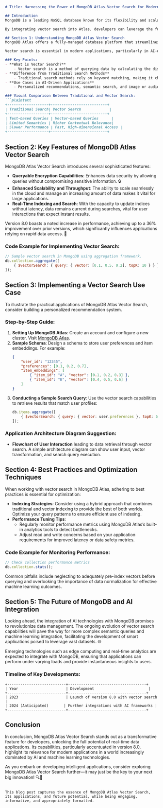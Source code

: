```markdown
# Title: Harnessing the Power of MongoDB Atlas Vector Search for Modern Applications

## Introduction
MongoDB is a leading NoSQL database known for its flexibility and scalability. In recent years, it has evolved to meet the demands of modern applications, supporting various data types and real-time analytics. The launch of MongoDB 8.0 significantly enhances its capabilities, particularly with the introduction of **MongoDB Atlas Vector Search**. This version caters to current database technologies, enabling powerful search functionalities that are crucial for generative AI and semantic search applications. 

By integrating vector search into Atlas, developers can leverage the full potential of machine learning models and large volume data processing, establishing a robust framework for innovative applications. 🌟

## Section 1: Understanding MongoDB Atlas Vector Search
MongoDB Atlas offers a fully-managed database platform that streamlines the development process by providing built-in tools for data management, analytics, and search. The newly introduced **vector search** feature allows for the querying of data based on high-dimensional vectors instead of just keywords. This contrasts with traditional search methods, where queries are text-based and often miss the semantic relationships in data.

Vector search is essential in modern applications, particularly in AI-driven tasks such as image recognition, natural language processing, and recommendation systems. For instance, in generative AI applications, vector searches can enhance the retrieval of contextually relevant data points, thereby improving the overall accuracy and responsiveness of AI interactions. 🤖

### Key Points:
- **What is Vector Search?** 
    - Vector search is a method of querying data by calculating the distance between vectors in a high-dimensional space. This enables the retrieval of items that are semantically similar to the query vector.
- **Difference from Traditional Search Methods** 
    - Traditional search methods rely on keyword matching, making it challenging to capture nuanced meanings. In contrast, vector search understands the context and relationships between items.
- **Use Cases in AI-Driven Applications**
    - Personalized recommendations, semantic search, and image or audio similarity detection, particularly in fields like e-commerce, media, and augmented reality.

### Visual Comparison Between Traditional and Vector Search:
```plaintext
+-------------------+--------------------------+
| Traditional Search| Vector Search             |
+-------------------+--------------------------+
| Text-based Queries | Vector-based Queries      |
| Limited Semantics | Richer Contextual Relevance|
| Slower Performance | Fast, High-dimensional Access |
+-------------------+--------------------------+
```

## Section 2: Key Features of MongoDB Atlas Vector Search
MongoDB Atlas Vector Search introduces several sophisticated features:
- **Queryable Encryption Capabilities**: Enhances data security by allowing queries without compromising sensitive information. 🔒
- **Enhanced Scalability and Throughput**: The ability to scale seamlessly in the cloud and manage an increasing amount of data makes it vital for large applications.
- **Real-Time Indexing and Search**: With the capacity to update indices without latency, data remains current during searches, vital for user interactions that expect instant results.

Version 8.0 boasts a noted increase in performance, achieving up to a 36% improvement over prior versions, which significantly influences applications relying on rapid data access. 🚀

### Code Example for Implementing Vector Search:
```javascript
// Sample vector search in MongoDB using aggregation framework.
db.collection.aggregate([
    { $vectorSearch: { query: { vector: [0.1, 0.5, 0.2], topK: 10 } } }
]);
```

## Section 3: Implementing a Vector Search Use Case
To illustrate the practical applications of MongoDB Atlas Vector Search, consider building a personalized recommendation system. 

### Step-by-Step Guide:
1. **Setting Up MongoDB Atlas**: Create an account and configure a new cluster. Visit [MongoDB Atlas](https://www.mongodb.com/cloud/atlas).
2. **Sample Schema**: Design a schema to store user preferences and item embeddings. For example:
   ```json
   {
       "user_id": "12345",
       "preferences": [0.1, 0.2, 0.7],
       "item_embeddings": [
           { "item_id": "A", "vector": [0.1, 0.2, 0.3] },
           { "item_id": "B", "vector": [0.4, 0.5, 0.6] }
       ]
   }
   ```
3. **Conducting a Sample Search Query**: Use the vector search capabilities to retrieve results that match user profiles:
   ```javascript
   db.items.aggregate([
       { $vectorSearch: { query: { vector: user.preferences }, topK: 5 } }
   ]);
   ```

### Application Architecture Diagram Suggestion:
- **Flowchart of User Interaction** leading to data retrieval through vector search. A simple architecture diagram can show user input, vector transformation, and search query execution.

## Section 4: Best Practices and Optimization Techniques
When working with vector search in MongoDB Atlas, adhering to best practices is essential for optimization:
- **Indexing Strategies**: Consider using a hybrid approach that combines traditional and vector indexing to provide the best of both worlds. Optimize your query patterns to ensure efficient use of indexing.
- **Performance Tuning Tips**: 
    - Regularly monitor performance metrics using MongoDB Atlas’s built-in analytics tools to detect bottlenecks.
    - Adjust read and write concerns based on your application requirements for improved latency or data safety metrics.
  
### Code Example for Monitoring Performance:
```javascript
// Check collection performance metrics
db.collection.stats();
```

Common pitfalls include neglecting to adequately pre-index vectors before querying and overlooking the importance of data normalization for effective machine learning outcomes.

## Section 5: The Future of MongoDB and AI Integration
Looking ahead, the integration of AI technologies with MongoDB promises to revolutionize data management. The ongoing evolution of vector search capabilities will pave the way for more complex semantic queries and machine learning integration, facilitating the development of smart applications poised to leverage vast datasets. 🌐

Emerging technologies such as edge computing and real-time analytics are expected to integrate with MongoDB, ensuring that applications can perform under varying loads and provide instantaneous insights to users. 

### Timeline of Key Developments:
```plaintext
+---------------------------+------------------------------------+
| Year                      | Development                         |
+---------------------------+------------------------------------+
| 2023                      | Launch of version 8.0 with vector search |
| 2024 (Anticipated)       | Further integrations with AI frameworks |
+---------------------------+------------------------------------+
```

## Conclusion
In conclusion, MongoDB Atlas Vector Search stands out as a transformative feature for developers, unlocking the full potential of real-time data applications. Its capabilities, particularly accentuated in version 8.0, highlight its relevance for modern applications in a world increasingly dominated by AI and machine learning technologies. 

As you embark on developing intelligent applications, consider exploring MongoDB Atlas Vector Search further—it may just be the key to your next big innovation! 🔍🚀
```

This blog post captures the essence of MongoDB Atlas Vector Search, its applications, and future potential, while being engaging, informative, and appropriately formatted.